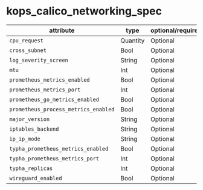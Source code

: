 # kops_calico_networking_spec

| attribute | type | optional/required | computed |
| --- | --- | --- | --- |
| `cpu_request` | Quantity | Optional |  |
| `cross_subnet` | Bool | Optional |  |
| `log_severity_screen` | String | Optional |  |
| `mtu` | Int | Optional |  |
| `prometheus_metrics_enabled` | Bool | Optional |  |
| `prometheus_metrics_port` | Int | Optional |  |
| `prometheus_go_metrics_enabled` | Bool | Optional |  |
| `prometheus_process_metrics_enabled` | Bool | Optional |  |
| `major_version` | String | Optional |  |
| `iptables_backend` | String | Optional |  |
| `ip_ip_mode` | String | Optional |  |
| `typha_prometheus_metrics_enabled` | Bool | Optional |  |
| `typha_prometheus_metrics_port` | Int | Optional |  |
| `typha_replicas` | Int | Optional |  |
| `wireguard_enabled` | Bool | Optional |  |
